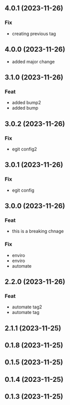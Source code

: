 ## 4.0.1 (2023-11-26)

### Fix

- creating previous tag

## 4.0.0 (2023-11-26)


- added major change

## 3.1.0 (2023-11-26)

### Feat

- added bump2
- added bump

## 3.0.2 (2023-11-26)

### Fix

- egit config2

## 3.0.1 (2023-11-26)

### Fix

- egit config

## 3.0.0 (2023-11-26)

### Feat

- this is a breaking chnage

### Fix

- enviro
- enviro
- automate

## 2.2.0 (2023-11-26)

### Feat

- automate tag2
- automate tag

## 2.1.1 (2023-11-25)

## 0.1.8 (2023-11-25)

## 0.1.5 (2023-11-25)

## 0.1.4 (2023-11-25)

## 0.1.3 (2023-11-25)

